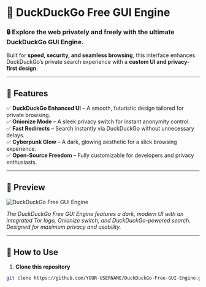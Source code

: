 # 🚀 DuckDuckGo Free GUI Engine

### **🔒 Explore the web privately and freely with the ultimate DuckDuckGo GUI Engine.**  
Built for **speed, security, and seamless browsing**, this interface enhances DuckDuckGo’s private search experience with a **custom UI and privacy-first design**.

---

## 🌟 **Features**
✅ **DuckDuckGo Enhanced UI** – A smooth, futuristic design tailored for private browsing.  
✅ **Onionize Mode** – A sleek privacy switch for instant anonymity control.  
✅ **Fast Redirects** – Search instantly via DuckDuckGo without unnecessary delays.  
✅ **Cyberpunk Glow** – A dark, glowing aesthetic for a slick browsing experience.  
✅ **Open-Source Freedom** – Fully customizable for developers and privacy enthusiasts.  

---

## 🎨 **Preview**
![DuckDuckGo Free GUI Engine](https://imgur.com/a/xtAbD6u)

_The DuckDuckGo Free GUI Engine features a dark, modern UI with an integrated Tor logo, Onionize switch, and DuckDuckGo-powered search. Designed for maximum privacy and usability._

---

## 📜 **How to Use**
1. **Clone this repository**  
```sh
git clone https://github.com/YOUR-USERNAME/DuckDuckGo-Free-GUI-Engine.git
